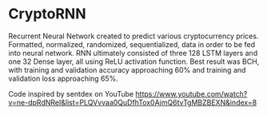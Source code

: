 # CryptoRNN

Recurrent Neural Network created to predict various cryptocurrency prices. Formatted, normalized, randomized,
sequentialized, data in order to be fed into neural network. RNN ultimately consisted of three 128 LSTM layers and one 32 Dense layer, all using ReLU activation function. Best result was BCH, with training and validation accuracy approaching 60% and training and validation loss approaching 65%. 

Code inspired by sentdex on YouTube https://www.youtube.com/watch?v=ne-dpRdNReI&list=PLQVvvaa0QuDfhTox0AjmQ6tvTgMBZBEXN&index=8
